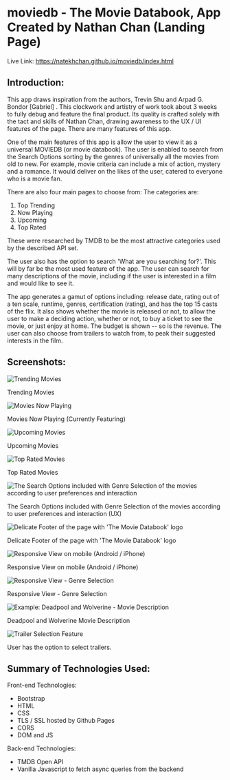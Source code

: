 # moviedb - The Movie Databook, App Created by Nathan Chan (Landing Page)

Live Link: https://natekhchan.github.io/moviedb/index.html

## Introduction:
This app draws inspiration from the authors, Trevin Shu and Arpad G. Bondor [Gabriel] .  This clockwork and artistry of work took about 3 weeks to fully debug and feature the final product.  Its quality is crafted solely with the tact and skills of Nathan Chan, drawing awareness to the UX / UI features of the page.  There are many features of this app.  

One of the main features of this app is allow the user to view it as a universal MOVIEDB (or movie databook).  The user is enabled to search from the Search Options sorting by the genres of universally all the movies from old to new.  For example, movie criteria can include a mix of action, mystery and a romance.  It would deliver on the likes of the user, catered to everyone who is a movie fan.  

There are also four main pages to choose from: 
The categories are:
1)  Top Trending
2)  Now Playing
3)  Upcoming
4)  Top Rated

These were researched by TMDB to be the most attractive categories used by the described API set.  

The user also has the option to search 'What are you searching for?'.  This will by far be the most used feature of the app.  The user can search for many descriptions of the movie, including if the user is interested in a film and would like to see it.

The app generates a gamut of options including: release date, rating out of a ten scale, runtime, genres, certification (rating), and has the top 15 casts of the flix.  It also shows whether the movie is released or not, to allow the user to make a deciding action, whether or not, to buy a ticket to see the movie, or just enjoy at home.  The budget is shown -- so is the revenue.  The user can also choose from trailers to watch from, to peak their suggested interests in the film.

## Screenshots:

![Trending Movies](1.png)

Trending Movies

![Movies Now Playing](2.png)

Movies Now Playing (Currently Featuring)

![Upcoming Movies](3.png)

Upcoming Movies

![Top Rated Movies](4.png)

Top Rated Movies

![The Search Options included with Genre Selection of the movies according to user preferences and interaction](5.png)

The Search Options included with Genre Selection of the movies according to user preferences and interaction (UX)

![Delicate Footer of the page with 'The Movie Databook' logo](6.png)

Delicate Footer of the page with 'The Movie Databook' logo

![Responsive View on mobile (Android / iPhone)](7.png)

Responsive View on mobile (Android / iPhone)

![Responsive View - Genre Selection](8.png)

Responsive View - Genre Selection

![Example: Deadpool and Wolverine - Movie Description](9.png)

Deadpool and Wolverine Movie Description

![Trailer Selection Feature](10.png)

User has the option to select trailers.

## Summary of Technologies Used:

Front-end Technologies:
- Bootstrap
- HTML
- CSS
- TLS / SSL hosted by Github Pages
- CORS
- DOM and JS

Back-end Technologies:
- TMDB Open API
- Vanilla Javascript to fetch async queries from the backend



